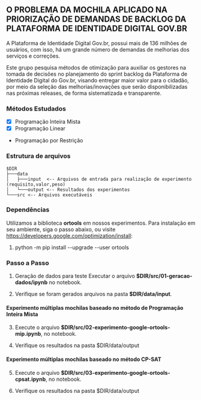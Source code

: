 ## O PROBLEMA DA MOCHILA APLICADO NA PRIORIZAÇÃO DE DEMANDAS DE BACKLOG DA PLATAFORMA DE IDENTIDADE DIGITAL GOV.BR

A Plataforma de Identidade Digital Gov.br, possui mais de 136 milhões de usuários, com isso, há um grande número de demandas de melhorias dos serviços e correções. 

Este grupo pesquisa métodos de otimização para auxiliar os gestores na tomada de decisões no planejamento do sprint backlog da Plataforma de Identidade Digital do Gov.br, visando entregar maior valor para o cidadão, por meio da seleção das melhorias/inovações que serão disponibilizadas nas próximas releases, de forma sistematizada e transparente.

### Métodos Estudados
- [x] Programação Inteira Mista 
- [x] Programação Linear
* Programação por Restrição

### Estrutura de arquivos
```
$DIR
├───data
│   ├───input  <-- Arquivos de entrada para realização de experimento (requisito,valor,peso)
│   └───output <-- Resultados dos experimentos
└───src <-- Arquivos executáveis
```

### Dependências
Utilizamos a biblioteca **ortools** em nossos experimentos. Para instalação em seu ambiente, siga o passo abaixo, ou visite https://developers.google.com/optimization/install:
1. python -m pip install --upgrade --user ortools

### Passo a Passo
1. Geração de dados para teste
   Executar o arquivo **$DIR/src/01-geracao-dados/ipynb** no notebook.
   
2. Verifique se foram gerados arquivos na pasta **$DIR/data/input**.   


#### Experimento múltiplas mochilas baseado no método de Programação Inteira Mista
3. Execute o arquivo **$DIR/src/02-experimento-google-ortools-mip.ipynb**, no notebook.

4. Verifique os resultados na pasta $DIR/data/output

#### Experimento múltiplas mochilas baseado no método CP-SAT
5. Execute o arquivo **$DIR/src/03-experimento-google-ortools-cpsat.ipynb**, no notebook.

6. Verifique os resultados na pasta $DIR/data/output

